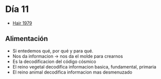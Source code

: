 # Día 11

- [Hair 1979](https://www.imdb.com/title/tt0079261)

## Alimentación

- Si entedemos qué, por qué y para qué.
- Nos da informacion -> nos da el molde para crearnos
- Es la decodificacion del código cósmico
- El reino vegetal decodifica informacion basica, fundamental, primaria
- El reino animal decodifica informacion mas desmenuzado
